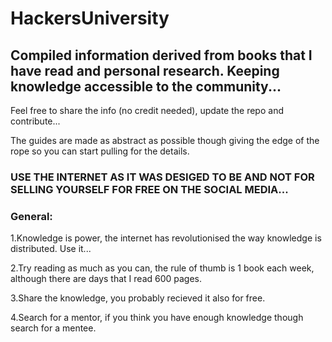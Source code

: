 # HackersUniversity
## Compiled information derived from books that I have read and personal research. Keeping knowledge accessible to the community...

Feel free to share the info (no credit needed), update the repo and contribute...

The guides are made as abstract as possible though giving the edge of the rope so you can start pulling for the details.

### USE THE INTERNET AS IT WAS DESIGED TO BE AND NOT FOR SELLING YOURSELF FOR FREE ON THE SOCIAL MEDIA...

### General:

1.Knowledge is power, the internet has revolutionised the way knowledge is distributed. Use it...

2.Try reading as much as you can, the rule of thumb is 1 book each week, although there are days that I read 600 pages.

3.Share the knowledge, you probably recieved it also for free.

4.Search for a mentor, if you think you have enough knowledge though search for a mentee.
